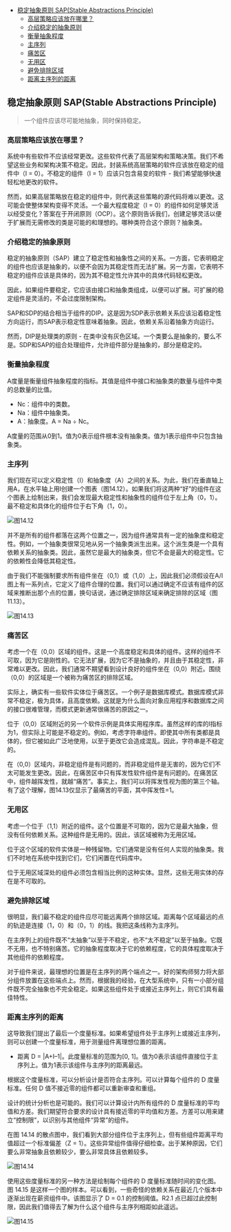 - [稳定抽象原则 SAP(Stable Abstractions Principle)](#稳定抽象原则-sapstable-abstractions-principle)
  - [高层策略应该放在哪里？](#高层策略应该放在哪里)
  - [介绍稳定的抽象原则](#介绍稳定的抽象原则)
  - [衡量抽象程度](#衡量抽象程度)
  - [主序列](#主序列)
  - [痛苦区](#痛苦区)
  - [无用区](#无用区)
  - [避免排除区域](#避免排除区域)
  - [距离主序列的距离](#距离主序列的距离)

## 稳定抽象原则 SAP(Stable Abstractions Principle)

> 一个组件应该尽可能地抽象，同时保持稳定。

### 高层策略应该放在哪里？

系统中有些软件不应该经常更改。这些软件代表了高层架构和策略决策。我们不希望这些业务和架构决策不稳定。因此，封装系统高层策略的软件应该放在稳定的组件中（I = 0）。不稳定的组件（I = 1）应该只包含易变的软件 - 我们希望能够快速轻松地更改的软件。

然而，如果高层策略放在稳定的组件中，则代表这些策略的源代码将难以更改。这可能会使整体架构变得不灵活。一个最大程度稳定（I = 0）的组件如何足够灵活以经受变化？答案在于开闭原则（OCP）。这个原则告诉我们，创建足够灵活以便于扩展而无需修改的类是可能的和理想的。哪种类符合这个原则？抽象类。

### 介绍稳定的抽象原则

稳定的抽象原则（SAP）建立了稳定性和抽象性之间的关系。一方面，它表明稳定的组件也应该是抽象的，以便不会因为其稳定性而无法扩展。另一方面，它表明不稳定的组件应该是具体的，因为其不稳定性允许其中的具体代码轻松更改。

因此，如果组件要稳定，它应该由接口和抽象类组成，以便可以扩展。可扩展的稳定组件是灵活的，不会过度限制架构。

SAP和SDP的结合相当于组件的DIP。这是因为SDP表示依赖关系应该沿着稳定性方向运行，而SAP表示稳定性意味着抽象。因此，依赖关系沿着抽象方向运行。

然而，DIP是处理类的原则 - 在类中没有灰色区域。一个类要么是抽象的，要么不是。SDP和SAP的组合处理组件，允许组件部分是抽象的，部分是稳定的。

### 衡量抽象程度

A度量是衡量组件抽象程度的指标。其值是组件中接口和抽象类的数量与组件中类的总数量的比值。

+ Nc：组件中的类数。
+ Na：组件中抽象类。
+ A：抽象度。A = Na ÷ Nc。

A度量的范围从0到1。值为0表示组件根本没有抽象类。值为1表示组件中只包含抽象类。

### 主序列

我们现在可以定义稳定性（I）和抽象度（A）之间的关系。为此，我们在垂直轴上用A，在水平轴上用I创建一个图表（图14.12）。如果我们将这两种“好”的组件在这个图表上绘制出来，我们会发现最大稳定性和抽象性的组件位于左上角（0，1）。最不稳定和具体化的组件位于右下角（1，0）。

![图14.12](./static/14.12.png)

并不是所有的组件都落在这两个位置之一，因为组件通常具有一定的抽象度和稳定性。例如，一个抽象类很常见地从另一个抽象类派生出来。这个派生类是一个具有依赖关系的抽象类。因此，虽然它是最大的抽象类，但它不会是最大的稳定性。它的依赖性会降低其稳定性。

由于我们不能强制要求所有组件坐在（0,1）或（1,0）上，因此我们必须假设在A/I图上有一系列点，它定义了组件合理的位置。我们可以通过确定不应该有组件的区域来推断出那个点的位置，换句话说，通过确定排除区域来确定排除的区域（图11.13）。


![图14.13](./static/14.13.png)

###  痛苦区

考虑一个在（0,0）区域的组件。这是一个高度稳定和具体的组件。这样的组件不可取，因为它是刚性的。它无法扩展，因为它不是抽象的，并且由于其稳定性，非常难以更改。因此，我们通常不期望看到设计良好的组件坐在（0,0）附近。围绕（0,0）的区域是一个被称为痛苦区的排除区域。

实际上，确实有一些软件实体位于痛苦区。一个例子是数据库模式。数据库模式非常不稳定，极为具体，且高度依赖。这就是为什么面向对象应用程序和数据库之间的接口很难管理，而模式更新通常很痛苦的原因之一。

位于（0,0）区域附近的另一个软件示例是具体实用程序库。虽然这样的库的I指标为1，但实际上可能是不稳定的。例如，考虑字符串组件。即使其中所有类都是具体的，但它被如此广泛地使用，以至于更改它会造成混乱。因此，字符串是不稳定的。

在（0,0）区域内，非稳定组件是有问题的，而非稳定组件是无害的，因为它们不太可能发生更改。因此，在痛苦区中只有挥发性软件组件是有问题的。在痛苦区中，组件越挥发性，就越“痛苦”。事实上，我们可以将挥发性视为图的第三个轴。有了这个理解，图14.13仅显示了最痛苦的平面，其中挥发性=1。


### 无用区

考虑一个位于（1,1）附近的组件。这个位置是不可取的，因为它是最大抽象，但没有任何依赖关系。这种组件是无用的。因此，该区域被称为无用区域。

位于这个区域的软件实体是一种残留物。它们通常是没有任何人实现的抽象类。我们不时地在系统中找到它们，它们闲置在代码库中。

位于无用区域深处的组件必须包含相当比例的这种实体。显然，这些无用实体的存在是不可取的。

### 避免排除区域

很明显，我们最不稳定的组件应尽可能远离两个排除区域。距离每个区域最远的点的轨迹是连接（1，0）和（0，1）的线。我把这条线称为主序列。

在主序列上的组件既不“太抽象”以至于不稳定，也不“太不稳定”以至于抽象。它既不无用，也不特别痛苦。它的抽象程度取决于它的依赖程度，它的具体程度取决于其他组件的依赖程度。

对于组件来说，最理想的位置是在主序列的两个端点之一。好的架构师努力将大部分组件放置在这些端点上。然而，根据我的经验，在大型系统中，只有一小部分组件既不完全抽象也不完全稳定。如果这些组件处于或接近主序列上，则它们具有最佳特性。

### 距离主序列的距离

这导致我们提出了最后一个度量标准。如果希望组件处于主序列上或接近主序列，则可以创建一个度量标准，用于测量组件离理想位置的距离。

+ 距离 D = |A+I–1|。此度量标准的范围为[0, 1]。值为0表示该组件直接位于主序列上。值为1表示该组件与主序列的距离最远。

根据这个度量标准，可以分析设计是否符合主序列。可以计算每个组件的 D 度量标准。任何 D 值不接近零的组件都可以重新审查和重组。

设计的统计分析也是可能的。我们可以计算设计内所有组件的 D 度量标准的平均值和方差。我们期望符合要求的设计具有接近零的平均值和方差。方差可以用来建立“控制限”，以识别与其他组件“异常”的组件。

在图 14.14 的散点图中，我们看到大部分组件位于主序列上，但有些组件距离平均值超过一个标准偏差（Z = 1）。这些异常组件值得仔细检查。出于某种原因，它们要么非常抽象且依赖较少，要么非常具体且依赖较多。

![图14.14](./static/14.14.png)

使用这些度量标准的另一种方法是绘制每个组件的 D 度量标准随时间的变化图。图 14.15 是这样一个图的样本。可以看到，一些奇怪的依赖关系在最近几个版本中逐渐出现在薪资组件中。该图显示了 D = 0.1 的控制阈值。R2.1 点已超过此控制限，因此我们值得去了解为什么这个组件与主序列相距如此遥远。

![图14.15](./static/14.15.png)